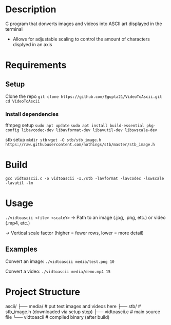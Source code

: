 # Description

C program that donverts images and videos into ASCII art displayed in the terminal

- Allows for adjustable scaling to control the amount of characters displyed in an axis

# Requirements

## Setup

Clone the repo 
`git clone https://github.com/Egupta21/VideoToAscii.git`
`cd VideoToAscii`


### Install dependencies

ffmpeg setup
`sudo apt update`
`sudo apt install build-essential pkg-config libavcodec-dev libavformat-dev libavutil-dev libswscale-dev`

stb setup
`mkdir stb`
`wget -O stb/stb_image.h https://raw.githubusercontent.com/nothings/stb/master/stb_image.h`

# Build

`gcc vidtoascii.c -o vidtoascii -I./stb -lavformat -lavcodec -lswscale -lavutil -lm`

# Usage

`./vidtoascii <file> <scaleY>`
<file> → Path to an image (.jpg, .png, etc.) or video (.mp4, etc.)

<scaleY> → Vertical scale factor (higher = fewer rows, lower = more detail)

## Examples

Convert an image:
`./vidtoascii media/test.png 10`

Convert a video:
`./vidtoascii media/demo.mp4 15`

# Project Structure

ascii/
├── media/             # put test images and videos here
├── stb/               # stb_image.h (downloaded via setup step)
├── vidtoascii.c       # main source file
└── vidtoascii         # compiled binary (after build)



